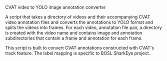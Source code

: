 CVAT video to YOLO image annotation converter 

A script that takes a directory of videos and their accompanying CVAT video annotation files and converts the annotations to YOLO format and splits the videos into frames. For each video, annotation file pair, a directory is created with the video name and contains image and annotation subdirectories that contain a frame and annotation for each frame. 

This script is built to convert CVAT annotations constructed with CVAT's track feature. The label mapping is specific to BOSL SharkEye project.

